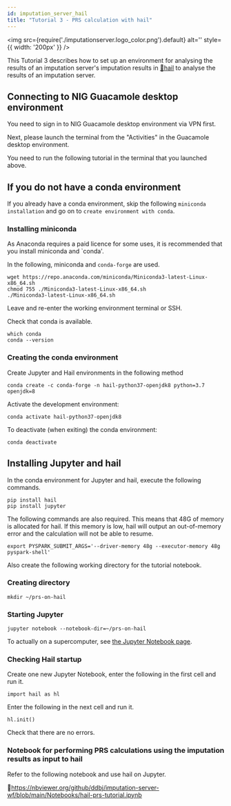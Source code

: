 ```yaml
---
id: imputation_server_hail
title: "Tutorial 3 - PRS calculation with hail"
---
```


<img
  src={require('./imputationserver.logo_color.png').default}
  alt=''
  style={{ width: '200px' }}
/>

This Tutorial 3 describes how to set up an environment for analysing the results of an imputation server's imputation results in [&#x1f517;<u>hail</u>](https://hail.is)  to analyse the results of an imputation server.

## Connecting to NIG Guacamole desktop environment

You need to sign in to NIG Guacamole desktop environment via VPN first.

Next, please launch the terminal from the "Activities" in the Guacamole desktop environment.

You need to run the following tutorial in the terminal that you launched above.

## If you do not have a conda environment

If you already have a conda environment, skip the following `miniconda installation` and go on to `create environment with conda`.

### Installing miniconda

As Anaconda requires a paid licence for some uses, it is recommended that you install miniconda and `conda'.

In the following, miniconda and `conda-forge` are used.

```
wget https://repo.anaconda.com/miniconda/Miniconda3-latest-Linux-x86_64.sh
chmod 755 ./Miniconda3-latest-Linux-x86_64.sh
./Miniconda3-latest-Linux-x86_64.sh
```

Leave and re-enter the working environment terminal or SSH.

Check that conda is available.

```
which conda
conda --version
```


### Creating the conda environment

Create Jupyter and Hail environments in the following method

```
conda create -c conda-forge -n hail-python37-openjdk8 python=3.7 openjdk=8
```

Activate the development environment:

```
conda activate hail-python37-openjdk8
```

To deactivate (when exiting) the conda environment:

```
conda deactivate
```


## Installing Jupyter and hail

In the conda environment for Jupyter and hail, execute the following commands.

```
pip install hail
pip install jupyter
```

The following commands are also required. This means that 48G of memory is allocated for hail.
If this memory is low, hail will output an out-of-memory error and the calculation will not be able to resume.

```
export PYSPARK_SUBMIT_ARGS='--driver-memory 48g --executor-memory 48g pyspark-shell'
```

Also create the following working directory for the tutorial notebook.

### Creating directory

```
mkdir ~/prs-on-hail
```

### Starting Jupyter

```
jupyter notebook --notebook-dir=~/prs-on-hail
```

To actually on a supercomputer, see [<u>the Jupyter Notebook page</u>](/software/jupyter_notebook).


### Checking Hail startup

Create one new Jupyter Notebook, enter the following in the first cell and run it.

```
import hail as hl
```

Enter the following in the next cell and run it.

```
hl.init()
```

Check that there are no errors.

### Notebook for performing PRS calculations using the imputation results as input to hail

Refer to the following notebook and use hail on Jupyter.


&#x1f517;<u>https://nbviewer.org/github/ddbj/imputation-server-wf/blob/main/Notebooks/hail-prs-tutorial.ipynb</u>
